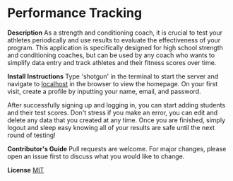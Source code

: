 # Performance Tracking

**Description**
As a strength and conditioning coach, it is crucial to test your athletes periodically and use results to evaluate the effectiveness of your program. This application is specifically designed for high school strength and conditioning coaches, but can be used by any coach who wants to simplify data entry and track athletes and their fitness scores over time. 

**Install Instructions**
Type 'shotgun' in the terminal to start the server and navigate to [localhost](localhost:9393) in the browser to view the homepage. On your first visit, create a profile by inputting your name, email, and password. 

After successfully signing up and logging in, you can start adding students and their test scores. Don't stress if you make an error, you can edit and delete any data that you created at any time. Once you are finished, simply logout and sleep easy knowing all of your results are safe until the next round of testing! 

**Contributor's Guide**
Pull requests are welcome. For major changes, please open an issue first to discuss what you would like to change.

**License**
[MIT](https://choosealicense.com/licenses/mit/)